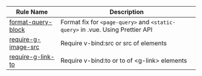 
  | Rule Name	 | Description |
  | ---- | ---- |
  | [format-query-block](https://github.com/gridsome/eslint-plugin-gridsome/blob/master/docs/rules/format-query-block.md) | Format fix for `<page-query>` and `<static-query>` in .vue. Using Prettier API |
| [require-g-image-src](https://github.com/gridsome/eslint-plugin-gridsome/blob/master/docs/rules/require-g-image-src.md) | Require v-bind:src or src of <g-image> elements |
| [require-g-link-to](https://github.com/gridsome/eslint-plugin-gridsome/blob/master/docs/rules/require-g-link-to.md) | Require v-bind:to or to of &lt;g-link&gt; elements |